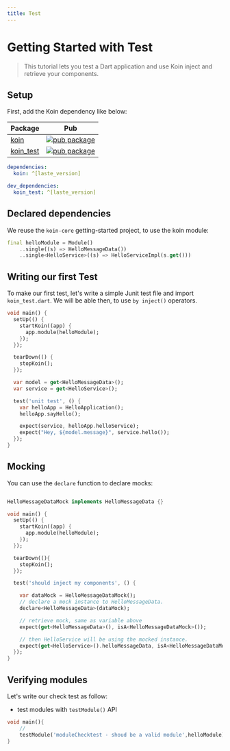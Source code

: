 ```yaml
---
title: Test
---
```


# Getting Started with Test

> This tutorial lets you test a Dart application and use Koin inject and retrieve your components.

## Setup

First, add the Koin dependency like below:

| Package                                                                            | Pub                                                                                                    |
| ---------------------------------------------------------------------------------- | ------------------------------------------------------------------------------------------------------ |
| [koin](https://github.com/pbissonho/koin.dart/tree/master/packages/koin)                 | [![pub package](https://img.shields.io/pub/v/koin.svg)](https://pub.dev/packages/koin)                 |
| [koin_test](https://github.com/pbissonho/koin.dart/tree/master/packages/koin_test)       | [![pub package](https://img.shields.io/pub/v/koin_test.svg)](https://pub.dev/packages/koin_test)


```yaml
dependencies:
  koin: ^[laste_version]

dev_dependencies:
  koin_test: ^[laste_version]
```

## Declared dependencies

We reuse the `koin-core` getting-started project, to use the koin module:

```dart
final helloModule = Module()
    ..single((s) => HelloMessageData())
    ..single<HelloService>((s) => HelloServiceImpl(s.get()))
```

## Writing our first Test

To make our first test, let's write a simple Junit test file and import `koin_test.dart`. We will be able then, to use `by inject()` operators.

```dart
void main() {
  setUp(() {
    startKoin((app) {
      app.module(helloModule);
    });
  });

  tearDown(() {
    stopKoin();
  });

  var model = get<HelloMessageData>();
  var service = get<HelloService>();

  test('unit test', () {
    var helloApp = HelloApplication();
    helloApp.sayHello();

    expect(service, helloApp.helloService);
    expect("Hey, ${model.message}", service.hello());
  });
}
```

## Mocking

You can use the `declare` function to declare mocks:

```dart

HelloMessageDataMock implements HelloMessageData {}

void main() {
  setUp(() {
    startKoin((app) {
      app.module(helloModule);
    });
  });

  tearDown((){
    stopKoin();
  });

  test('should inject my components', () {

    var dataMock = HelloMessageDataMock();  
    // declare a mock instance to HelloMessageData.
    declare<HelloMessageData>(dataMock);

    // retrieve mock, same as variable above
    expect(get<HelloMessageData>(), isA<HelloMessageDataMock>());

    // then HelloService will be using the mocked instance.
    expect(get<HelloService>().helloMessageData, isA<HelloMessageDataMock>());    
  });
}
```

## Verifying modules

Let's write our check test as follow:
- test modules with `testModule()` API

```dart
void main(){
    // 
    testModule('moduleChecktest - shoud be a valid module',helloModule);  
}
```
